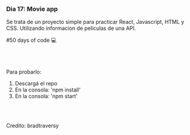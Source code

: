 ### Dia 17: Movie app

Se trata de un proyecto simple para practicar React, Javascript, HTML y CSS. Utilizando informacion de peliculas de una API.


#50 days of code 💻

<br></br>


Para probarlo:
1. Descargá el repo
2. En la consola: 'npm install'
3. En la consola: 'npm start'

<br></br>



Credito: bradtraversy